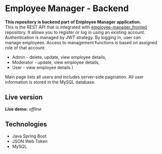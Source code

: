 # Employee Manager - Backend

**This repository is backend part of Employee Manager application.**\
This is the REST API that is integrated with [employee-manager_fronted](https://github.com/saszotek/employee-manager_frontend) repository. It allows you to register or log in using an existing account. Authentication is managed by JWT strategy. By logging in, user can manage employees. Access to management functions is based on assigned role of that account:
- Admin - delete, update, view employee details,
- Moderator - update, view employee details,
- User - view employee details.\

Main page lists all users and includes server-side pagination. All user information is stored in the MySQL database.

## Live version

**Live demo:** *offline*

## Technologies

- Java Spring Boot
- JSON Web Token
- MySQL

